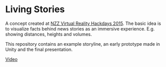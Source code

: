 # Living Stories

A concept created at [NZZ Virtual Reality Hackdays 2015](hackdays.nzz.ch/vr15/). The basic idea is to visualize facts behind news stories as an immersive experience. E.g. showing distances, heights and volumes.

This repository contains an example storyline, an early prototype made in Unity and the final presentation.

[Video](https://vimeo.com/145037296)